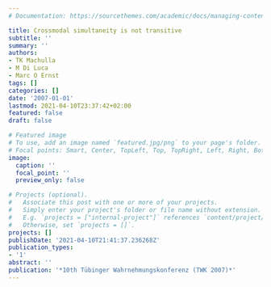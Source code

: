 ```yaml
---
# Documentation: https://sourcethemes.com/academic/docs/managing-content/

title: Crossmodal simultaneity is not transitive
subtitle: ''
summary: ''
authors:
- TK Machulla
- M Di Luca
- Marc O Ernst
tags: []
categories: []
date: '2007-01-01'
lastmod: 2021-04-10T23:37:42+02:00
featured: false
draft: false

# Featured image
# To use, add an image named `featured.jpg/png` to your page's folder.
# Focal points: Smart, Center, TopLeft, Top, TopRight, Left, Right, BottomLeft, Bottom, BottomRight.
image:
  caption: ''
  focal_point: ''
  preview_only: false

# Projects (optional).
#   Associate this post with one or more of your projects.
#   Simply enter your project's folder or file name without extension.
#   E.g. `projects = ["internal-project"]` references `content/project/deep-learning/index.md`.
#   Otherwise, set `projects = []`.
projects: []
publishDate: '2021-04-10T21:41:37.236268Z'
publication_types:
- '1'
abstract: ''
publication: '*10th Tübinger Wahrnehmungskonferenz (TWK 2007)*'
---
```

